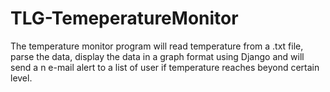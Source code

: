 TLG-TemeperatureMonitor
=======================

The temperature monitor program will read temperature from a .txt file, parse the data, display the data in a graph format using Django and will send a n e-mail alert to a list of user if temperature reaches beyond certain level. 
